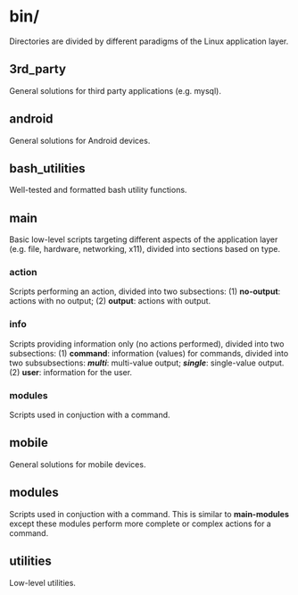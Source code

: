 
# bin/

Directories are divided by different paradigms of the Linux application layer.

## 3rd_party

General solutions for third party applications (e.g. mysql).

## android

General solutions for Android devices.

## bash_utilities

Well-tested and formatted bash utility functions.

## main

Basic low-level scripts targeting different aspects of the application layer (e.g. file, hardware, networking, x11), divided into sections based on type.

### action

Scripts performing an action, divided into two subsections: (1) **no-output**: actions with no output; (2) **output**: actions with output.

### info

Scripts providing information only (no actions performed), divided into two subsections: (1) **command**: information (values) for commands, divided into two subsubsections: ***multi***: multi-value output; ***single***: single-value output. (2) **user**: information for the user.

### modules

Scripts used in conjuction with a command.

## mobile

General solutions for mobile devices.

## modules

Scripts used in conjuction with a command. This is similar to **main-modules** except these modules perform more complete or complex actions for a command.

## utilities

Low-level utilities.
